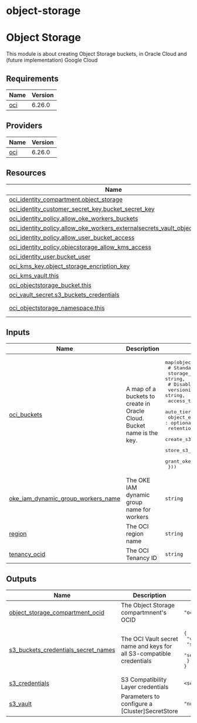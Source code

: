 # object-storage

<!-- BEGIN_TF_DOCS -->
# Object Storage

This module is about creating Object Storage buckets, in Oracle Cloud and (future implementation) Google Cloud

## Requirements

| Name | Version |
|------|---------|
| <a name="requirement_oci"></a> [oci](#requirement\_oci) | 6.26.0 |

## Providers

| Name | Version |
|------|---------|
| <a name="provider_oci"></a> [oci](#provider\_oci) | 6.26.0 |

## Resources

| Name | Type |
|------|------|
| [oci_identity_compartment.object_storage](https://registry.terraform.io/providers/oracle/oci/6.26.0/docs/resources/identity_compartment) | resource |
| [oci_identity_customer_secret_key.bucket_secret_key](https://registry.terraform.io/providers/oracle/oci/6.26.0/docs/resources/identity_customer_secret_key) | resource |
| [oci_identity_policy.allow_oke_workers_buckets](https://registry.terraform.io/providers/oracle/oci/6.26.0/docs/resources/identity_policy) | resource |
| [oci_identity_policy.allow_oke_workers_externalsecrets_vault_object_storage](https://registry.terraform.io/providers/oracle/oci/6.26.0/docs/resources/identity_policy) | resource |
| [oci_identity_policy.allow_user_bucket_access](https://registry.terraform.io/providers/oracle/oci/6.26.0/docs/resources/identity_policy) | resource |
| [oci_identity_policy.objecstorage_allow_kms_access](https://registry.terraform.io/providers/oracle/oci/6.26.0/docs/resources/identity_policy) | resource |
| [oci_identity_user.bucket_user](https://registry.terraform.io/providers/oracle/oci/6.26.0/docs/resources/identity_user) | resource |
| [oci_kms_key.object_storage_encription_key](https://registry.terraform.io/providers/oracle/oci/6.26.0/docs/resources/kms_key) | resource |
| [oci_kms_vault.this](https://registry.terraform.io/providers/oracle/oci/6.26.0/docs/resources/kms_vault) | resource |
| [oci_objectstorage_bucket.this](https://registry.terraform.io/providers/oracle/oci/6.26.0/docs/resources/objectstorage_bucket) | resource |
| [oci_vault_secret.s3_buckets_credentials](https://registry.terraform.io/providers/oracle/oci/6.26.0/docs/resources/vault_secret) | resource |
| [oci_objectstorage_namespace.this](https://registry.terraform.io/providers/oracle/oci/6.26.0/docs/data-sources/objectstorage_namespace) | data source |

## Inputs

| Name | Description | Type | Default | Required |
|------|-------------|------|---------|:--------:|
| <a name="input_oci_buckets"></a> [oci\_buckets](#input\_oci\_buckets) | A map of a buckets to create in Oracle Cloud. Bucket name is the key. | <pre>map(object({<br/>    # Standard, Archive<br/>    storage_tier : string,<br/>    # Disabled, Enabled, Suspended<br/>    versioning : string,<br/>    access_type : optional(string, "NoPublicAccess"),<br/>    auto_tiering : optional(string, "Disabled"),<br/>    object_events_enabled : optional(bool, false),<br/>    retention : optional(string),<br/>    create_s3_access_key : optional(bool, false),<br/>    store_s3_credentials_in_vault : optional(bool, true),<br/>    grant_oke_workers_access : optional(bool, false)<br/>  }))</pre> | n/a | yes |
| <a name="input_oke_iam_dynamic_group_workers_name"></a> [oke\_iam\_dynamic\_group\_workers\_name](#input\_oke\_iam\_dynamic\_group\_workers\_name) | The OKE IAM dynamic group name for workers | `string` | n/a | yes |
| <a name="input_region"></a> [region](#input\_region) | The OCI region name | `string` | n/a | yes |
| <a name="input_tenancy_ocid"></a> [tenancy\_ocid](#input\_tenancy\_ocid) | The OCI Tenancy ID | `string` | n/a | yes |

## Outputs

| Name | Description | Value | Sensitive |
|------|-------------|-------|:---------:|
| <a name="output_object_storage_compartment_ocid"></a> [object\_storage\_compartment\_ocid](#output\_object\_storage\_compartment\_ocid) | The Object Storage compartmnent's OCID | `"ocid1.compartment.oc1..aaaaaaaafdhn4u7r4g97ffh5gnxxakovn80f350220w7nqdjx9o0fgsb8o1e"` | no |
| <a name="output_s3_buckets_credentials_secret_names"></a> [s3\_buckets\_credentials\_secret\_names](#output\_s3\_buckets\_credentials\_secret\_names) | The OCI Vault secret name and keys for all S3-compatible credentials | <pre>{<br/>  "velero": {<br/>    "secret_key": "s3_credentials",<br/>    "secret_name": "S3CredentialsVelero"<br/>  }<br/>}</pre> | no |
| <a name="output_s3_credentials"></a> [s3\_credentials](#output\_s3\_credentials) | S3 Compatibility Layer credentials | `<sensitive>` | yes |
| <a name="output_s3_vault"></a> [s3\_vault](#output\_s3\_vault) | Parameters to configure a [Cluster]SecretStore | `"null"` | no |
<!-- END_TF_DOCS -->

